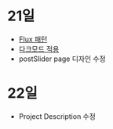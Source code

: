 # 21일
- [Flux 패턴](https://github.com/dnrgus1127/TIL/blob/main/%EB%94%94%EC%9E%90%EC%9D%B8%20%ED%8C%A8%ED%84%B4/Flux.md)
- [다크모드 적용](https://github.com/dnrgus1127/TIL/blob/main/Project/PortFolio/%ED%85%8C%EB%A7%88%20%EC%A0%81%EC%9A%A9.md)
- postSlider page 디자인 수정

# 22일
- Project Description 수정
